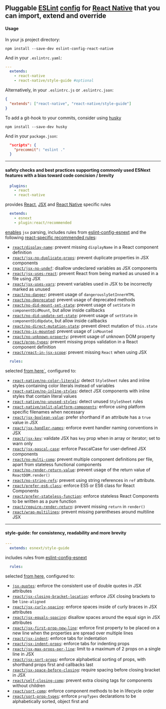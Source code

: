 ## Pluggable [ESLint](http://eslint.org/docs/about/) [config](http://eslint.org/docs/developer-guide/shareable-configs) for [React Native](facebook.github.io/react-native) that you can import, extend and override

#### Usage

In your js project directory:

```shell
npm install --save-dev eslint-config-react-native
```

And in your `.eslintrc.yaml`:

```yaml
---
  extends:
    - react-native
    - react-native/style-guide #optional
```

Alternatively, in your `.eslintrc.js` or `.eslintrc.json`:

```json
{
  "extends": ["react-native", "react-native/style-guide"]
}
```

To add a git-hook to your commits, consider using [husky](https://github.com/typicode/husky)

```shell
npm install --save-dev husky
```

And in your `package.json`:

```json
  "scripts": {
    "precommit": "eslint ."
  }
```

---

#### safety checks and best practices supporting commonly used ESNext features with a bias toward code concision / brevity

```yaml
  plugins:
    - react
    - react-native
```

provides [React](https://github.com/yannickcr/eslint-plugin-react#list-of-supported-rules), [JSX](https://github.com/yannickcr/eslint-plugin-react#jsx-specific-rules) and [React Native](https://github.com/intellicode/eslint-plugin-react-native#list-of-supported-rules) specific rules

```yaml
  extends:
    - esnext
    - plugin:react/recommended
```

[enables](http://eslint.org/docs/user-guide/configuring#specifying-environments) `jsx` parsing, includes rules from [eslint-config-esnext](https://github.com/kunalgolani/eslint-config/tree/master/esnext#safety-checks-and-best-practices-supporting-commonly-used-esnext-features-with-a-bias-toward-code-concision--brevity) and the following [react-specific recommended rules](https://github.com/yannickcr/eslint-plugin-react#recommended-configuration.md):

- [`react/display-name`](https://github.com/yannickcr/eslint-plugin-react/blob/master/docs/rules/display-name.md): prevent missing `displayName` in a React component definition
- [`react/jsx-no-duplicate-props`](https://github.com/yannickcr/eslint-plugin-react/blob/master/docs/rules/jsx-no-duplicate-props.md): prevent duplicate properties in JSX components
- [`react/jsx-no-undef`](https://github.com/yannickcr/eslint-plugin-react/blob/master/docs/rules/jsx-no-undef.md): disallow undeclared variables as JSX components
- [`react/jsx-uses-react`](https://github.com/yannickcr/eslint-plugin-react/blob/master/docs/rules/jsx-uses-react.md): prevent React from being marked as unused in a file using JSX
- [`react/jsx-uses-vars`](https://github.com/yannickcr/eslint-plugin-react/blob/master/docs/rules/jsx-uses-vars.md): prevent variables used in JSX to be incorrectly marked as unused
- [`react/no-danger`](https://github.com/yannickcr/eslint-plugin-react/blob/master/docs/rules/no-danger.md): prevent usage of `dangerouslySetInnerHTML`
- [`react/no-deprecated`](https://github.com/yannickcr/eslint-plugin-react/blob/master/docs/rules/no-deprecated.md): prevent usage of deprecated methods
- [`react/no-did-mount-set-state`](https://github.com/yannickcr/eslint-plugin-react/blob/master/docs/rules/no-did-mount-set-state.md): prevent usage of `setState` in `componentDidMount`, but allow inside callbacks
- [`react/no-did-update-set-state`](https://github.com/yannickcr/eslint-plugin-react/blob/master/docs/rules/no-did-update-set-state.md): prevent usage of `setState` in `componentDidUpdate`, but allow inside callbacks
- [`react/no-direct-mutation-state`](https://github.com/yannickcr/eslint-plugin-react/blob/master/docs/rules/no-direct-mutation-state.md): prevent direct mutation of `this.state`
- [`react/no-is-mounted`](https://github.com/yannickcr/eslint-plugin-react/blob/master/docs/rules/no-is-mounted.md): prevent usage of `isMounted`
- [`react/no-unknown-property`](https://github.com/yannickcr/eslint-plugin-react/blob/master/docs/rules/no-unknown-property.md): prevent usage of unknown DOM property
- [`react/prop-types`](https://github.com/yannickcr/eslint-plugin-react/blob/master/docs/rules/prop-types.md): prevent missing props validation in a React component definition
- [`react/react-in-jsx-scope`](https://github.com/yannickcr/eslint-plugin-react/blob/master/docs/rules/react-in-jsx-scope.md): prevent missing `React` when using JSX

```yaml
  rules:
```

selected [from here`](https://github.com/yannickcr/eslint-plugin-react#list-of-supported-rules), configured to:

- [`react-native/no-color-literals`](https://github.com/Intellicode/eslint-plugin-react-native/blob/master/docs/rules/no-color-literals.md): detect `StyleSheet` rules and inline styles containing color literals instead of variables
- [`react-native/no-inline-styles`](https://github.com/Intellicode/eslint-plugin-react-native/blob/master/docs/rules/no-inline-styles.md): detect JSX components with inline styles that contain literal values
- [`react-native/no-unused-styles`](https://github.com/Intellicode/eslint-plugin-react-native/blob/master/docs/rules/no-unused-styles.md): detect unused `StyleSheet` rules
- [`react-native/split-platform-components`](https://github.com/Intellicode/eslint-plugin-react-native/blob/master/docs/rules/split-platform-components.md): enforce using platform specific filenames when necessary
- [`react/jsx-boolean-value`](https://github.com/yannickcr/eslint-plugin-react/blob/master/docs/rules/jsx-boolean-value.md): prefer shorthand if an attribute has a `true` value in JSX
- [`react/jsx-handler-names`](https://github.com/yannickcr/eslint-plugin-react/blob/master/docs/rules/jsx-handler-names.md): enforce event handler naming conventions in JSX
- [`react/jsx-key`](https://github.com/yannickcr/eslint-plugin-react/blob/master/docs/rules/jsx-key.md): validate JSX has `key` prop when in array or iterator; set to warn only
- [`react/jsx-pascal-case`](https://github.com/yannickcr/eslint-plugin-react/blob/master/docs/rules/jsx-pascal-case.md): enforce PascalCase for user-defined JSX components
- [`react/no-multi-comp`](https://github.com/yannickcr/eslint-plugin-react/blob/master/docs/rules/no-multi-comp.md): prevent multiple component definitions per file, apart from stateless functional components
- [`react/no-render-return-value`](https://github.com/yannickcr/eslint-plugin-react/blob/master/docs/rules/no-render-return-value.md): prevent usage of the return value of `ReactDOM.render()`
- [`react/no-string-refs`](https://github.com/yannickcr/eslint-plugin-react/blob/master/docs/rules/no-string-refs.md): prevent using string references in `ref` attribute.
- [`react/prefer-es6-class`](https://github.com/yannickcr/eslint-plugin-react/blob/master/docs/rules/prefer-es6-class.md): enforce ES5 or ES6 class for React Components
- [`react/prefer-stateless-function`](https://github.com/yannickcr/eslint-plugin-react/blob/master/docs/rules/prefer-stateless-function.md): enforce stateless React Components to be written as a pure function
- [`react/require-render-return`](https://github.com/yannickcr/eslint-plugin-react/blob/master/docs/rules/require-render-return.md): prevent missing `return` in `render()`
- [`react/wrap-multilines`](https://github.com/yannickcr/eslint-plugin-react/blob/master/docs/rules/wrap-multilines.md): prevent missing parentheses around multiline JSX


---

#### style-guide: for consistency, readability and more brevity

```yaml
---
  extends: esnext/style-guide
```

includes rules from [eslint-config-esnext](https://github.com/kunalgolani/eslint-config/tree/master/esnext#style-guide-for-consistency-readability-and-more-brevity)

```yaml
  rules:
```

selected [from here](https://github.com/yannickcr/eslint-plugin-react#list-of-supported-rules), configured to:

- [`jsx-quotes`](http://eslint.org/docs/rules/jsx-quotes): enforce the consistent use of double quotes in JSX attributes
- [`react/jsx-closing-bracket-location`](https://github.com/yannickcr/eslint-plugin-react/blob/master/docs/rules/jsx-closing-bracket-location.md): enforce JSX closing brackets to be `line-aligned`
- [`react/jsx-curly-spacing`](https://github.com/yannickcr/eslint-plugin-react/blob/master/docs/rules/jsx-curly-spacing.md): enforce spaces inside of curly braces in JSX attributes
- [`react/jsx-equals-spacing`](https://github.com/yannickcr/eslint-plugin-react/blob/master/docs/rules/jsx-equals-spacing.md): disallow spaces around the equal sign in JSX attributes
- [`react/jsx-first-prop-new-line`](https://github.com/yannickcr/eslint-plugin-react/blob/master/docs/rules/jsx-first-prop-new-line.md): enforce first property to be placed on a new line when the properties are spread over multiple lines
- [`react/jsx-indent`](https://github.com/yannickcr/eslint-plugin-react/blob/master/docs/rules/jsx-indent.md): enforce tabs for indentation
- [`react/jsx-indent-props`](https://github.com/yannickcr/eslint-plugin-react/blob/master/docs/rules/jsx-indent-props.md): enforce tabs for indenting props
- [`react/jsx-max-props-per-line`](https://github.com/yannickcr/eslint-plugin-react/blob/master/docs/rules/jsx-max-props-per-line.md): limit to a maximum of 2 props on a single line in JSX
- [`react/jsx-sort-props`](https://github.com/yannickcr/eslint-plugin-react/blob/master/docs/rules/jsx-sort-props.md): enforce alphabetical sorting of props, with shorthand props first and callbacks last
- [`react/jsx-space-before-closing`](https://github.com/yannickcr/eslint-plugin-react/blob/master/docs/rules/jsx-space-before-closing.md): require spacing before closing bracket in JSX
- [`react/self-closing-comp`](https://github.com/yannickcr/eslint-plugin-react/blob/master/docs/rules/self-closing-comp.md): prevent extra closing tags for components without children
- [`react/sort-comp`](https://github.com/yannickcr/eslint-plugin-react/blob/master/docs/rules/sort-comp.md): enforce component methods to be in lifecycle order
- [`react/sort-prop-types`](https://github.com/yannickcr/eslint-plugin-react/blob/master/docs/rules/sort-prop-types.md): enforce `propTypes` declarations to be alphabetically sorted, object first and